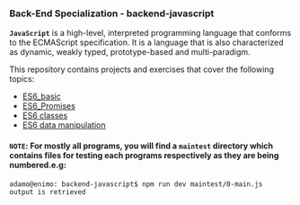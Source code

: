 ### Back-End Specialization - backend-javascript

**`JavaScript`** is a high-level, interpreted programming language that conforms to the ECMAScript specification. It is a language that is also characterized as dynamic, weakly typed, prototype-based and multi-paradigm.

This repository contains projects and exercises that cover the following topics:

- [ES6_basic](https://github.com/iAdamo/alx-backend-javascript/tree/main/0x00-ES6_basic)
- [ES6_Promises](https://github.com/iAdamo/alx-backend-javascript/tree/main/0x01-ES6_promise)
- [ES6 classes](https://github.com/iAdamo/alx-backend-javascript/tree/main/0x02-ES6_classes)
- [ES6 data manipulation](https://github.com/iAdamo/alx-backend-javascript/tree/main/0x03-ES6_data_manipulation)


#### **`NOTE`**: For mostly all programs, you will find a `maintest` directory which contains files for testing each programs respectively as they are being numbered.e.g:
```
adamo@enimo: backend-javascript$ npm run dev maintest/0-main.js
output is retrieved
```
